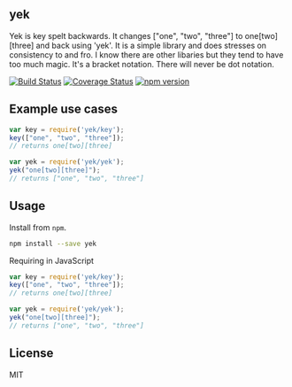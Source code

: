 ## yek

Yek is key spelt backwards. It changes ["one", "two", "three"] to one[two][three] and back using 'yek'. It is a simple library and does stresses on consistency to and fro. I know there are other libaries but they tend to have too much magic. It's a bracket notation. There will never be dot notation.

[![Build Status](https://travis-ci.org/kahwee/yek.svg?branch=master)](https://travis-ci.org/kahwee/yek) [![Coverage Status](https://coveralls.io/repos/kahwee/yek/badge.svg?branch=master)](https://coveralls.io/r/kahwee/yek?branch=master) [![npm version](https://badge.fury.io/js/yek.svg)](http://badge.fury.io/js/yek)

## Example use cases

```js
var key = require('yek/key');
key(["one", "two", "three"]);
// returns one[two][three]

var yek = require('yek/yek');
yek("one[two][three]");
// returns ["one", "two", "three"]
```

## Usage
Install from `npm`.

```sh
npm install --save yek
```

Requiring in JavaScript

```js
var key = require('yek/key');
key(["one", "two", "three"]);
// returns one[two][three]
```

```js
var yek = require('yek/yek');
yek("one[two][three]");
// returns ["one", "two", "three"]
```

## License

MIT
